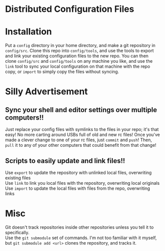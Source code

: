 # Distributed Configuration Files

Installation
==

Put a `config` directory in your home directory, and make a git repository in `config/src`. Clone this repo into `config/tools`, and use the tools to export and link your existing configuration files to the new repo. You can then clone `config/src` and `config/tools` on any machine you like, and use the `link` tool to sync your local configuration on that machine with the repo copy, or `import` to simply copy the files without syncing.


Silly Advertisement
==

Sync your shell and editor settings over multiple computers!!
-
Just replace your config files with symlinks to the files in your repo; it's that easy!
No more carting around USBs full of old and new rc files! Once you've made a clever change to one of your rc files, just `commit` and `push`! Then, `pull` it to any of your other computers that could benefit from that change!

Scripts to easily update and link files!!
-
Use `export` to update the repository with unlinked local files, overwriting existing files  
Use `link` to link you local files with the repository, overwriting local originals  
Use `import` to update the local files with files from the repo, overwriting links  

Misc
==

Git doesn't track repositories inside other repositories unless you tell it to specifically.  
Use the `git submodule` set of commands. I'm not too familiar with it myself, but `git submodule add <url>` clones the repository, and tracks it.
